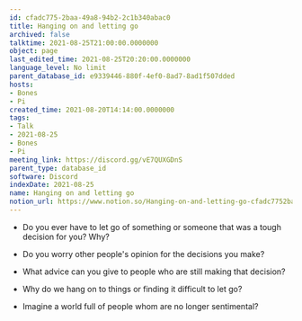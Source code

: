 ```yaml
---
id: cfadc775-2baa-49a8-94b2-2c1b340abac0
title: Hanging on and letting go
archived: false
talktime: 2021-08-25T21:00:00.0000000
object: page
last_edited_time: 2021-08-25T20:20:00.0000000
language_level: No limit
parent_database_id: e9339446-880f-4ef0-8ad7-8ad1f507dded
hosts:
- Bones
- Pi
created_time: 2021-08-20T14:14:00.0000000
tags:
- Talk
- 2021-08-25
- Bones
- Pi
meeting_link: https://discord.gg/vE7QUXGDnS
parent_type: database_id
software: Discord
indexDate: 2021-08-25
name: Hanging on and letting go
notion_url: https://www.notion.so/Hanging-on-and-letting-go-cfadc7752baa49a894b22c1b340abac0
---
```


   - Do you ever have to let go of something or someone that was a tough decision for you? Why?



   - Do you worry other people's opinion for the decisions you make?
   - What advice can you give to people who are still making that decision?
   - Why do we hang on to things or finding it difficult to let go?
   - Imagine a world full of people whom are no longer sentimental?









